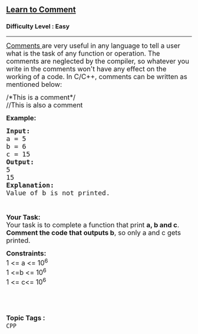 <h2><a href="https://practice.geeksforgeeks.org/problems/learn-to-comment/1?page=1&status[]=solved&sortBy=submissions">Learn to Comment</a></h2><h3>Difficulty Level : Easy</h3><hr><div class="problems_problem_content__Xm_eO"><p><span style="font-size:18px"><a href="https://www.geeksforgeeks.org/comments-in-c-c/">Comments </a>are very useful in any language to tell a user what is the task of any function or operation. The comments are neglected by the compiler, so whatever you write in the comments won't have any effect on the working of a code. In C/C++, comments can be written as mentioned below:</span></p>

<p><span style="font-size:18px">/*This is a comment*/<br>
//This is also a comment</span></p>

<p><strong><span style="font-size:18px">Example:</span></strong></p>

<pre><span style="font-size:18px"><strong>Input:</strong>
a = 5
b = 6
c = 15
<strong>Output:
</strong>5
15
<strong>Explanation:
</strong>Value of b is not printed.</span>
</pre>

<p>&nbsp;</p>

<p><span style="font-size:18px"><strong>Your Task: </strong><br>
Your task is to complete a function that print <strong>a, b and c</strong>. <strong>Comment the code that outputs b</strong>, so only a and c gets printed.</span></p>

<p><span style="font-size:18px"><strong>Constraints:</strong><br>
1 &lt;= a &lt;= 10<sup>6</sup><br>
1 &lt;=b &lt;= 10<sup>6</sup><br>
1 &lt;= c&lt;= 10<sup>6</sup></span></p>

<p>&nbsp;</p>
</div><br><p><span style=font-size:18px><strong>Topic Tags : </strong><br><code>CPP</code>&nbsp;
